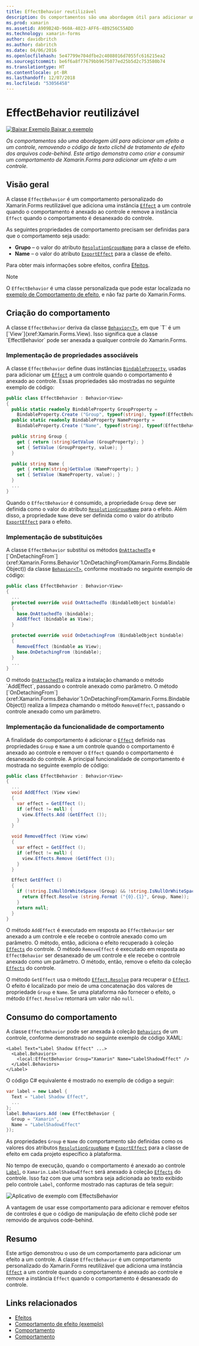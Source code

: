 ```yaml
---
title: EffectBehavior reutilizável
description: Os comportamentos são uma abordagem útil para adicionar um efeito a um controle, removendo o código de texto clichê de tratamento de efeito dos arquivos code-behind. Este artigo demonstra como criar e consumir um comportamento de Xamarin.Forms para adicionar um efeito a um controle.
ms.prod: xamarin
ms.assetid: A909B24D-960A-4023-AFF6-4B9256C55ADD
ms.technology: xamarin-forms
author: davidbritch
ms.author: dabritch
ms.date: 04/06/2016
ms.openlocfilehash: 5e47799e704dfbe2c4088016d7055fc616215ea2
ms.sourcegitcommit: be6f6a8f77679bb9675077ed25b5d2c753580b74
ms.translationtype: HT
ms.contentlocale: pt-BR
ms.lasthandoff: 12/07/2018
ms.locfileid: "53056458"
---
```

# <a name="reusable-effectbehavior"></a>EffectBehavior reutilizável

[![Baixar Exemplo](~/media/shared/download.png) Baixar o exemplo](https://developer.xamarin.com/samples/xamarin-forms/behaviors/effectbehavior/)

_Os comportamentos são uma abordagem útil para adicionar um efeito a um controle, removendo o código de texto clichê de tratamento de efeito dos arquivos code-behind. Este artigo demonstra como criar e consumir um comportamento de Xamarin.Forms para adicionar um efeito a um controle._

## <a name="overview"></a>Visão geral

A classe `EffectBehavior` é um comportamento personalizado do Xamarin.Forms reutilizável que adiciona uma instância [`Effect`](xref:Xamarin.Forms.Effect) a um controle quando o comportamento é anexado ao controle e remove a instância `Effect` quando o comportamento é desanexado do controle.

As seguintes propriedades de comportamento precisam ser definidas para que o comportamento seja usado:

- **Grupo** – o valor do atributo [`ResolutionGroupName`](xref:Xamarin.Forms.ResolutionGroupNameAttribute) para a classe de efeito.
- **Name** – o valor do atributo [`ExportEffect`](xref:Xamarin.Forms.ExportEffectAttribute) para a classe de efeito.

Para obter mais informações sobre efeitos, confira [Efeitos](~/xamarin-forms/app-fundamentals/effects/index.md).

> [!NOTE]
> O `EffectBehavior` é uma classe personalizada que pode estar localizada no [exemplo de Comportamento de efeito](https://developer.xamarin.com/samples/xamarin-forms/behaviors/effectbehavior/), e não faz parte do Xamarin.Forms.

## <a name="creating-the-behavior"></a>Criação do comportamento

A classe `EffectBehavior` deriva da classe [`Behavior<T>`](xref:Xamarin.Forms.Behavior`1), em que `T` é um [`View`](xref:Xamarin.Forms.View). Isso significa que a classe `EffectBehavior` pode ser anexada a qualquer controle do Xamarin.Forms.

### <a name="implementing-bindable-properties"></a>Implementação de propriedades associáveis

A classe `EffectBehavior` define duas instâncias [`BindableProperty`](xref:Xamarin.Forms.BindableProperty), usadas para adicionar um [`Effect`](xref:Xamarin.Forms.Effect) a um controle quando o comportamento é anexado ao controle. Essas propriedades são mostradas no seguinte exemplo de código:

```csharp
public class EffectBehavior : Behavior<View>
{
  public static readonly BindableProperty GroupProperty =
    BindableProperty.Create ("Group", typeof(string), typeof(EffectBehavior), null);
  public static readonly BindableProperty NameProperty =
    BindableProperty.Create ("Name", typeof(string), typeof(EffectBehavior), null);

  public string Group {
    get { return (string)GetValue (GroupProperty); }
    set { SetValue (GroupProperty, value); }
  }

  public string Name {
    get { return(string)GetValue (NameProperty); }
    set { SetValue (NameProperty, value); }
  }
  ...
}
```

Quando o `EffectBehavior` é consumido, a propriedade `Group` deve ser definida como o valor do atributo [`ResolutionGroupName`](xref:Xamarin.Forms.ResolutionGroupNameAttribute) para o efeito. Além disso, a propriedade `Name` deve ser definida como o valor do atributo [`ExportEffect`](xref:Xamarin.Forms.ExportEffectAttribute) para o efeito.

### <a name="implementing-the-overrides"></a>Implementação de substituições

A classe `EffectBehavior` substitui os métodos [`OnAttachedTo`](xref:Xamarin.Forms.Behavior`1.OnAttachedTo(Xamarin.Forms.BindableObject)) e [`OnDetachingFrom`](xref:Xamarin.Forms.Behavior`1.OnDetachingFrom(Xamarin.Forms.BindableObject)) da classe [`Behavior<T>`](xref:Xamarin.Forms.Behavior`1), conforme mostrado no seguinte exemplo de código:

```csharp
public class EffectBehavior : Behavior<View>
{
  ...
  protected override void OnAttachedTo (BindableObject bindable)
  {
    base.OnAttachedTo (bindable);
    AddEffect (bindable as View);
  }

  protected override void OnDetachingFrom (BindableObject bindable)
  {
    RemoveEffect (bindable as View);
    base.OnDetachingFrom (bindable);
  }
  ...
}
```

O método [`OnAttachedTo`](xref:Xamarin.Forms.Behavior`1.OnAttachedTo(Xamarin.Forms.BindableObject)) realiza a instalação chamando o método `AddEffect`, passando o controle anexado como parâmetro. O método [`OnDetachingFrom`](xref:Xamarin.Forms.Behavior`1.OnDetachingFrom(Xamarin.Forms.BindableObject)) realiza a limpeza chamando o método `RemoveEffect`, passando o controle anexado como um parâmetro.

### <a name="implementing-the-behavior-functionality"></a>Implementação da funcionalidade de comportamento

A finalidade do comportamento é adicionar o [`Effect`](xref:Xamarin.Forms.Effect) definido nas propriedades `Group` e `Name` a um controle quando o comportamento é anexado ao controle e remover o `Effect` quando o comportamento é desanexado do controle. A principal funcionalidade de comportamento é mostrada no seguinte exemplo de código:

```csharp
public class EffectBehavior : Behavior<View>
{
  ...
  void AddEffect (View view)
  {
    var effect = GetEffect ();
    if (effect != null) {
      view.Effects.Add (GetEffect ());
    }
  }

  void RemoveEffect (View view)
  {
    var effect = GetEffect ();
    if (effect != null) {
      view.Effects.Remove (GetEffect ());
    }
  }

  Effect GetEffect ()
  {
    if (!string.IsNullOrWhiteSpace (Group) && !string.IsNullOrWhiteSpace (Name)) {
      return Effect.Resolve (string.Format ("{0}.{1}", Group, Name));
    }
    return null;
  }
}
```

O método `AddEffect` é executado em resposta ao `EffectBehavior` ser anexado a um controle e ele recebe o controle anexado como um parâmetro. O método, então, adiciona o efeito recuperado à coleção [`Effects`](xref:Xamarin.Forms.Element.Effects) do controle. O método `RemoveEffect` é executado em resposta ao `EffectBehavior` ser desanexado de um controle e ele recebe o controle anexado como um parâmetro. O método, então, remove o efeito da coleção [`Effects`](xref:Xamarin.Forms.Element.Effects) do controle.

O método `GetEffect` usa o método [`Effect.Resolve`](xref:Xamarin.Forms.Effect.Resolve(System.String)) para recuperar o [`Effect`](xref:Xamarin.Forms.Effect). O efeito é localizado por meio de uma concatenação dos valores de propriedade `Group` e `Name`. Se uma plataforma não fornecer o efeito, o método `Effect.Resolve` retornará um valor não `null`.

## <a name="consuming-the-behavior"></a>Consumo do comportamento

A classe `EffectBehavior` pode ser anexada à coleção [`Behaviors`](xref:Xamarin.Forms.VisualElement.Behaviors) de um controle, conforme demonstrado no seguinte exemplo de código XAML:

```xaml
<Label Text="Label Shadow Effect" ...>
  <Label.Behaviors>
    <local:EffectBehavior Group="Xamarin" Name="LabelShadowEffect" />
  </Label.Behaviors>
</Label>
```

O código C# equivalente é mostrado no exemplo de código a seguir:

```csharp
var label = new Label {
  Text = "Label Shadow Effect",
  ...
};
label.Behaviors.Add (new EffectBehavior {
  Group = "Xamarin",
  Name = "LabelShadowEffect"
});
```

As propriedades `Group` e `Name` do comportamento são definidas como os valores dos atributos [`ResolutionGroupName`](xref:Xamarin.Forms.ResolutionGroupNameAttribute) e [`ExportEffect`](xref:Xamarin.Forms.ExportEffectAttribute) para a classe de efeito em cada projeto específico à plataforma.

No tempo de execução, quando o comportamento é anexado ao controle [`Label`](xref:Xamarin.Forms.Label), o `Xamarin.LabelShadowEffect` será anexado à coleção [`Effects`](xref:Xamarin.Forms.Element.Effects) do controle. Isso faz com que uma sombra seja adicionada ao texto exibido pelo controle `Label`, conforme mostrado nas capturas de tela seguir:

![](effect-behavior-images/screenshots.png "Aplicativo de exemplo com EffectsBehavior")

A vantagem de usar esse comportamento para adicionar e remover efeitos de controles é que o código de manipulação de efeito clichê pode ser removido de arquivos code-behind.

## <a name="summary"></a>Resumo

Este artigo demonstrou o uso de um comportamento para adicionar um efeito a um controle. A classe `EffectBehavior` é um comportamento personalizado do Xamarin.Forms reutilizável que adiciona uma instância [`Effect`](xref:Xamarin.Forms.Effect) a um controle quando o comportamento é anexado ao controle e remove a instância `Effect` quando o comportamento é desanexado do controle.


## <a name="related-links"></a>Links relacionados

- [Efeitos](~/xamarin-forms/app-fundamentals/effects/index.md)
- [Comportamento de efeito (exemplo)](https://developer.xamarin.com/samples/xamarin-forms/behaviors/effectbehavior/)
- [Comportamento](xref:Xamarin.Forms.Behavior)
- [Comportamento<T>](xref:Xamarin.Forms.Behavior`1)
